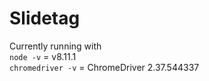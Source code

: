 # Slidetag

Currently running with  
`node -v` = v8.11.1  
`chromedriver -v` = ChromeDriver 2.37.544337